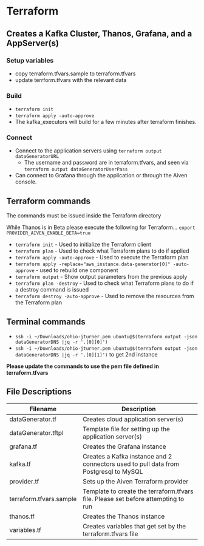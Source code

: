 # Terraform

## Creates a Kafka Cluster, Thanos, Grafana, and a AppServer(s)

### Setup variables
* copy terraform.tfvars.sample to terraform.tfvars
* update terrform.tfvars with the relevant data
### Build
* `terraform init`
* `terraform apply -auto-approve`
*  The kafka_executors will build for a few minutes after terraform finishes.
### Connect
* Connect to the application servers using `terraform output dataGeneratorURL`
  * The username and password are in terraform.tfvars, and seen via `terraform output dataGeneratorUserPass`
* Can connect to Grafana through the application or through the Aiven console.


## Terraform commands
The commands must be issued inside the Terraform directory

While Thanos is in Beta please execute the following for Terraform... `export PROVIDER_AIVEN_ENABLE_BETA=true`

* `terraform init` - Used to initialize the Terraform client
* `terraform plan` - Used to check what Terraform plans to do if applied
* `terraform apply -auto-approve` - Used to execute the Terraform plan
* `terraform apply -replace="aws_instance.data-generator[0]" -auto-approve` - used to rebuild one component
* `terraform output` - Show output parameters from the previous apply
* `terraform plan -destroy` - Used to check what Terraform plans to do if a destroy command is issued
* `terraform destroy -auto-approve` - Used to remove the resources from the Terraform plan

## Terminal commands
* `ssh -i ~/Downloads/ohio-jturner.pem ubuntu@$(terraform output -json dataGeneratorDNS |jq -r '.[0][0]')`
* `ssh -i ~/Downloads/ohio-jturner.pem ubuntu@$(terraform output -json dataGeneratorDNS |jq -r '.[0][1]')` to get 2nd instance

**Please update the commands to use the pem file defined in terraform.tfvars**

## File Descriptions
| Filename                | Description                                                                          |
|-------------------------|--------------------------------------------------------------------------------------|
| dataGenerator.tf        | Creates cloud application server(s)                                                  |
| dataGenerator.tftpl     | Template file for setting up the application server(s)                               |
| grafana.tf              | Creates the Grafana instance                                                         |
| kafka.tf                | Creates a Kafka instance and 2 connectors used to pull data from Postgresql to MySQL |
| provider.tf             | Sets up the Aiven Terraform provider                                                 |
| terraform.tfvars.sample | Template to create the terraform.tfvars file.  Please set before attempting to run   |
| thanos.tf               | Creates the Thanos instance                                                          |
| variables.tf            | Creates variables that get set by the terraform.tfvars file                          |


